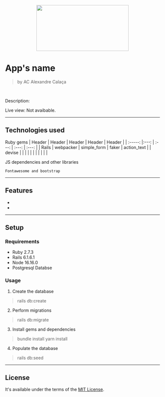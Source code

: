 <center><img src="https://user-images.githubusercontent.com/22925257/185037955-a9ef2326-d200-4605-a250-6f063818b171.png" width="300" height="150" align="center"></center>

# App's name

> by AC Alexandre Calaça

<br/>

Description: 

Live view: Not avaibable.

___

## Technologies used
Ruby gems
| Header	|  Header	|  Header	| Header 	| Header  	|
| :-----:	|:---:	| :---:	| :---:	| :---:	|
|  Rails	| webpacker 	| simple_form 	|  faker	|  action_text	|
|  devise	|  	|  	|  	|  	|
|  	|  	|  	|  	|  	|

JS dependencies and other libraries
```
Fontawesome and bootstrap
```
 ___
 

## Features
-
-

___

## Setup
### Requirements
- Ruby 2.7.3
- Rails 6.1.6.1
- Node 16.16.0
- Postgresql Databse


### Usage
1. Create the database
> rails db:create

2. Perform migrations
> rails db:migrate

3. Install gems and dependencies
> bundle install
> yarn install

4. Populate the database
> rails db:seed

___


## License

It's available under the terms of the [MIT License](http://opensource.org/licenses/MIT).

